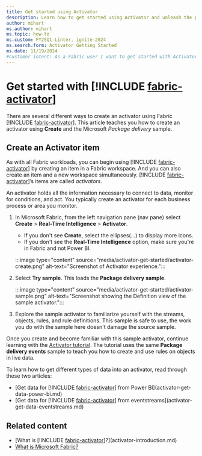 ```yaml
---
title: Get started using Activator
description: Learn how to get started using Activator and unleash the power of data-driven decision making in your organization.
author: mihart
ms.author: mihart
ms.topic: how-to
ms.custom: FY25Q1-Linter, ignite-2024
ms.search.form: Activator Getting Started
ms.date: 11/19/2024
#customer intent: As a Fabric user I want to get started with Activator.
---
```


# Get started with [!INCLUDE [fabric-activator](../includes/fabric-activator.md)]

There are several different ways to create an activator using Fabric [!INCLUDE [fabric-activator](../includes/fabric-activator.md)]. This article teaches you how to create an activator using **Create** and the Microsoft *Package delivery* sample.

## Create an Activator item

As with all Fabric workloads, you can begin using [!INCLUDE [fabric-activator](../includes/fabric-activator.md)] by creating an item in a Fabric workspace. And you can also create an item and a new workspace simultaneously. [!INCLUDE [fabric-activator](../includes/fabric-activator.md)]’s items are called *activators.* 

An activator holds all the information necessary to connect to data, monitor for conditions, and act. You typically create an activator for each business process or area you monitor.

1. In Microsoft Fabric, from the left navigation pane (nav pane) select **Create** > **Real-Time Intelligence** > **Activator**. 

    - If you don't see **Create**, select the ellipses(...) to display more icons.
    - If you don't see the **Real-Time Intelligence** option, make sure you're in Fabric and not Power BI.

    :::image type="content" source="media/activator-get-started/activator-create.png" alt-text="Screenshot of Activator experience.":::

2. Select **Try sample**. This loads the **Package delivery sample**. 

    :::image type="content" source="media/activator-get-started/activator-sample.png" alt-text="Screenshot showing the Definition view of the sample activator.":::

3. Explore the sample activator to familiarize yourself with the streams, objects, rules, and rule definitions. This sample is safe to use, the work you do with the sample here doesn't damage the source sample.

Once you create and become familiar with this sample activator, continue learning with the [Activator tutorial](activator-tutorial.md). The tutorial uses the same **Package delivery events** sample to teach you how to create and use rules on objects in live data. 

To learn how to get different types of data into an activator, read through these two articles:

- [Get data for [!INCLUDE [fabric-activator](../includes/fabric-activator.md)] from Power BI](activator-get-data-power-bi.md)
- [Get data for [!INCLUDE [fabric-activator](../includes/fabric-activator.md)] from eventstreams](activator-get-data-eventstreams.md)


## Related content

- [What is [!INCLUDE [fabric-activator](../includes/fabric-activator.md)]?](activator-introduction.md)
- [What is Microsoft Fabric?](../../get-started/microsoft-fabric-overview.md)